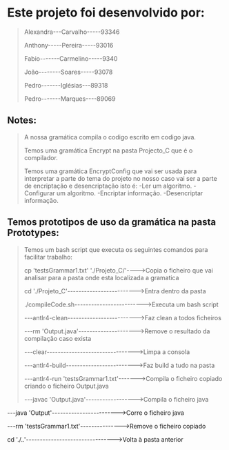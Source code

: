 # Este projeto foi desenvolvido por:
  > Alexandra---Carvalho-----93346  
  >
  > Anthony-----Pereira-----93016
  >
  > Fabio-------Carmelino-----9340
  >
  > João--------Soares-----93078
  >
  > Pedro-------Iglésias---89318
  >
  > Pedro-------Marques----89069

## Notes:
  > A nossa gramática compila o codigo escrito em codigo java.
  > 
  > Temos uma gramática Encrypt na pasta Projecto_C que é o compilador.
  > 
  > Temos uma gramática EncryptConfig que vai ser usada para interpretar a parte do tema do projeto no nosso caso vai ser a parte de encriptação e desencriptação isto é:
    -Ler um algoritmo.
    -Configurar um algoritmo.
    -Encriptar informação.
    -Desencriptar informação.

## Temos prototipos de uso da gramática na pasta Prototypes:
  > Temos um bash script que executa os seguintes comandos para facilitar trabalho: 
  > 
  > cp 'testsGrammar1.txt' './Projeto_C/'---->Copia o ficheiro que vai analisar para a pasta onde esta localizada a gramatica
  > 
  > cd './Projeto_C'------------------------->Entra dentro da pasta
  > 
  > ./compileCode.sh------------------------->Executa um bash script
  > 
  > \---antlr4-clean------------------------->Faz clean a todos ficheiros
  > 
  > \---rm 'Output.java'--------------------->Remove o resultado da compilação caso exista
  > 
  > \---clear-------------------------------->Limpa a consola
  > 
  > \---antlr4-build------------------------->Faz build a tudo na pasta
  > 
  > \---antlr4-run 'testsGrammar1.txt'------->Compila o ficheiro copiado criando o ficheiro Output.java
  > 
  > \---javac 'Output.java'------------------>Compila o ficheiro java
  > 
  \---java 'Output'------------------------>Corre o ficheiro java
  
  \---rm 'testsGrammar1.txt'--------------->Remove o ficheiro copiado
  
  cd './..'-------------------------------->Volta à pasta anterior
